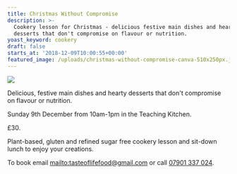 ```yaml
---
title: Christmas Without Compromise
description: >-
  Cookery lesson for Christmas - delicious festive main dishes and hearty
  desserts that don't compromise on flavour or nutrition. 
yoast_keyword: cookery
draft: false
starts_at: '2018-12-09T10:00:55+00:00'
featured_image: /uploads/christmas-without-compromise-canva-510x250px.jpg
---
```

![](/uploads/christmas-without-compromise-canva-510x250px.jpg)

Delicious, festive main dishes and hearty desserts that don't compromise on flavour or nutrition. 

Sunday 9th December from 10am-1pm in the Teaching Kitchen. 

£30.

Plant-based, gluten and refined sugar free cookery lesson and sit-down lunch to enjoy your creations. 

To book email <mailto:tasteoflifefood@gmail.com> or call [07901 337 024](tel:07901337024).

